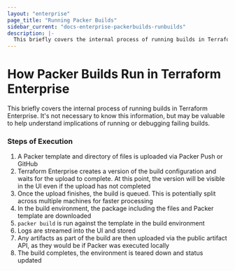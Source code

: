 ```yaml
---
layout: "enterprise"
page_title: "Running Packer Builds"
sidebar_current: "docs-enterprise-packerbuilds-runbuilds"
description: |-
  This briefly covers the internal process of running builds in Terraform Enterprise.
---
```


# How Packer Builds Run in Terraform Enterprise

This briefly covers the internal process of running builds in Terraform Enterprise. It's
not necessary to know this information, but may be valuable to
help understand implications of running or debugging failing
builds.

### Steps of Execution

1. A Packer template and directory of files is uploaded via Packer Push or GitHub
2. Terraform Enterprise creates a version of the build configuration and waits for the upload
to complete. At this point, the version will be visible in the UI even if the upload has
not completed
3. Once the upload finishes, the build is queued. This is potentially
split across multiple machines for faster processing
4. In the build environment, the package including the files and Packer template
are downloaded
5. `packer build` is run against the template in the build environment
6. Logs are streamed into the UI and stored
7. Any artifacts as part of the build are then uploaded via the public
artifact API, as they would be if Packer was executed locally
8. The build completes, the environment is teared down and status
updated

